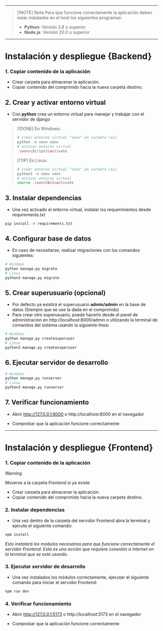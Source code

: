 
---
> [!NOTE] Nota 
> Para que funcione correctamente la aplicación deben estar instaladas en el host los siguientes programas: 
> - **Python**: Versión 3.8 o superior
> - **Node.js**: Versión 20.0 o superior

---
# Instalación y despliegue **{Backend}**
  
### 1. Copiar contenido de la aplicación

- Crear carpeta para almacenar la aplicación.
- Copiar contenido del comprimido hacia la nueva carpeta destino.

## 2. Crear y activar entorno virtual

- Con **python** crea un entorno virtual para manejar y trabajar con el servidor de django

> [!DONE] En Windows:  
> ```sh
> # crear entorno virtual "venv" en carpeta raíz
> python -m venv venv
> # activar entorno virtual
> .\venv\Scripts\activate

> [!TIP] En Linux:
> ```sh 
> # crear entorno virtual "venv" en carpeta raíz
> python3 -m venv venv
> # activar entorno virtual
> source .\venv\bin\activate
## 3. Instalar dependencias

- Una vez activado el entorno virtual, instalar los requerimientos desde requirements.txt

```pip install -r requirements.txt```
## 4. Configurar base de datos

- En caso de necesitarse, realizar migraciones con los comandos siguientes:

```sh
# Windows
python manage.py migrate
# Linux
python3 manage.py migrate
```
## 5. Crear superusuario (opcional)

- Por defecto ya existirá el superusuario **admin/admin** en la base de datos (Siempre que se use la dada en el comprimido)
- Para crear otro superusuario, puede hacerlo desde el panel de administración en http://localhost:8000/admin o utilizando la terminal de comandos del sistema usando la siguiente línea: 

```sh
# Windows
python manage.py createsuperuser
# Linux
python3 manage.py createsuperuser
```
## 6. Ejecutar servidor de desarrollo

```sh
# Windows
python manage.py runserver
# Linux
python3 manage.py runserver
```

## 7. Verificar funcionamiento

- Abrir http://127.0.0.1:8000 o http://localhost:8000 en el navegador

- Comprobar que la aplicación funcione correctamente
---
# Instalación y despliegue **{Frontend}**
  
### 1. Copiar contenido de la aplicación

> [!WARNING] 
> Moverse a la carpeta *Frontend* si ya existe

- Crear carpeta para almacenar la aplicación.
- Copiar contenido del comprimido hacia la nueva carpeta destino.

### 2. Instalar dependencias

- Una vez dentro de la carpeta del servidor Frontend abra la terminal y ejecute el siguiente comando: 

```sh
npm install
```

*Esto instalará los módulos necesarios para que funcione correctamente el servidor Frontend. Esta es una acción que requiere conexión a internet en la terminal que se esté usando.*

### 3. Ejecutar servidor de desarrollo

- Una vez instalados los módulos correctamente, ejecutar el siguiente comando para iniciar el servidor Frontend: 

```sh
npm run dev
```

### 4. Verificar funcionamiento

- Abrir http://127.0.0.1:5173 o http://localhost:5173 en el navegador

- Comprobar que la aplicación funcione correctamente




